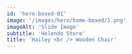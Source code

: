```yaml
---
id: 'hero-boxed-01'
image: '/images/hero/home-boxed/1.png'
imageAlt: 'Slide Image'
subtitle: 'Helendo Store'
title: 'Hailey <br /> Wooden Chair'
---
```

